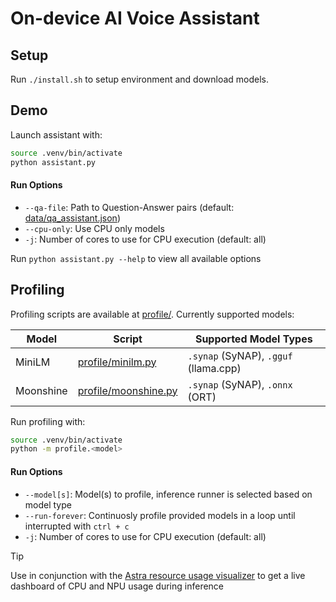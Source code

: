 # On-device AI Voice Assistant

## Setup
Run `./install.sh` to setup environment and download models.

## Demo
Launch assistant with:
```sh
source .venv/bin/activate
python assistant.py
```

#### Run Options
* `--qa-file`: Path to Question-Answer pairs (default: [data/qa_assistant.json](data/qa_assistant.json))
* `--cpu-only`: Use CPU only models
* `-j`: Number of cores to use for CPU execution (default: all)

Run `python assistant.py --help` to view all available options

## Profiling
Profiling scripts are available at [profile/](profile/). Currently supported models:

| Model | Script | Supported Model Types |
| ----- | ------ | ----------------- |
| MiniLM | [profile/minilm.py](profile/minilm.py) | `.synap` (SyNAP), `.gguf` (llama.cpp) |
| Moonshine | [profile/moonshine.py](profile/moonshine.py) | `.synap` (SyNAP), `.onnx` (ORT) |

Run profiling with:
```sh
source .venv/bin/activate
python -m profile.<model>
```

#### Run Options
* `--model[s]`: Model(s) to profile, inference runner is selected based on model type
* `--run-forever`: Continuosly profile provided models in a loop until interrupted with `ctrl + c`
* `-j`: Number of cores to use for CPU execution (default: all)

> [!TIP]
> Use in conjunction with the [Astra resource usage visualizer](https://github.com/spal-synaptics/astra-visualizer) to get a live dashboard of CPU and NPU usage during inference
